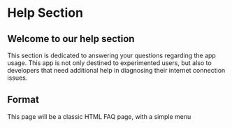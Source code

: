 # Help Section

## Welcome to our help section

This section is dedicated to answering your questions regarding the app usage. This app is not only destined to experimented users, but also to developers that need additional help in diagnosing their internet connection issues.

## Format

This page will be a classic HTML FAQ page, with a simple menu
